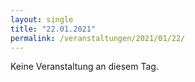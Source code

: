 ```yaml
---
layout: single
title: "22.01.2021"
permalink: /veranstaltungen/2021/01/22/
---
```


Keine Veranstaltung an diesem Tag.

